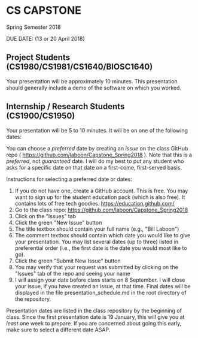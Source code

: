 # CS CAPSTONE
Spring Semester 2018

DUE DATE: (13 or 20 April 2018)

## Project Students (CS1980/CS1981/CS1640/BIOSC1640)

Your presentation will be approximately 10 minutes.   This presentation should generally include a demo of the software on which you worked.

## Internship / Research Students (CS1900/CS1950)

Your presentation will be 5 to 10 minutes.  It will be on one of the following dates:

You can choose a _preferred_ date by creating an _issue_ on the class GitHub repo ( https://github.com/laboon/Capstone_Spring2018 ).  Note that this is a _preferred_, not _guaranteed_ date.  I will do my best to put any student who asks for a specific date on that date on a first-come, first-served basis.

Instructions for selecting a preferred date or dates:

1. If you do not have one, create a GitHub account.  This is free.  You may want to sign up for the student education pack (which is also free).  It contains lots of free tech goodies.  https://education.github.com/
2. Go to the class repo: https://github.com/laboon/Capstone_Spring2018
3. Click on the "Issues" tab
4. Click the green "New Issue" button
5. The title textbox should contain your full name (e.g., "Bill Laboon")
6. The comment textbox should contain which date you would like to give your presentation.  You may list several dates (up to three) listed in preferential order (i.e., the first date is the date you would most like to go).
7. Click the green "Submit New Issue" button
8. You may verify that your request was submitted by clicking on the "Issues" tab of the repo and seeing your name
9. I will assign your date before class starts on 8 September.  I will close your issue, if you have created an issue, at that time.  Final dates will be displayed in the file presentation_schedule.md in the root directory of the repository.

Presentation dates are listed in the class repository by the beginning of class.  Since the first presentation date is 19 January, this will give you at _least_ one week to prepare.  If you are concerned about going this early, make sure to select a different date ASAP.
